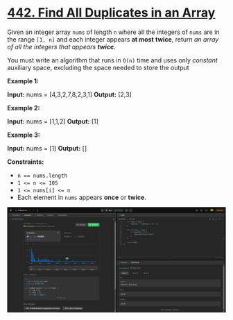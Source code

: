 # [442. Find All Duplicates in an Array](https://leetcode.com/problems/find-all-duplicates-in-an-array/)

Given an integer array `nums` of length `n` where all the integers of `nums` are in the range `[1, n]` and each integer appears **at most** **twice**, return _an array of all the integers that appears **twice**_.

You must write an algorithm that runs in `O(n)` time and uses only _constant_ auxiliary space, excluding the space needed to store the output

**Example 1:**

**Input:** nums = [4,3,2,7,8,2,3,1]
**Output:** [2,3]

**Example 2:**

**Input:** nums = [1,1,2]
**Output:** [1]

**Example 3:**

**Input:** nums = [1]
**Output:** []

**Constraints:**

- `n == nums.length`
- `1 <= n <= 105`
- `1 <= nums[i] <= n`
- Each element in `nums` appears **once** or **twice**.

![alt](./ss.png)
